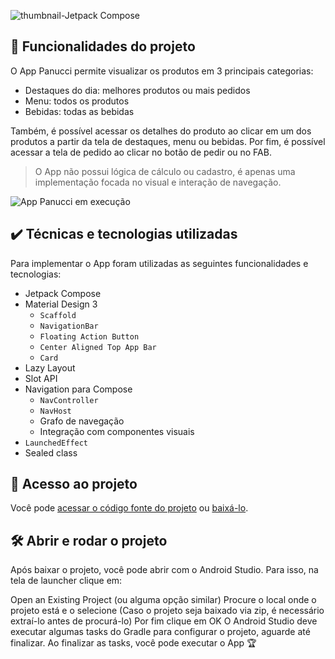 ![thumbnail-Jetpack Compose](https://user-images.githubusercontent.com/8989346/190405552-1c63783b-2c38-4764-b758-12c2d5f52004.png)

## 🔨 Funcionalidades do projeto

O App Panucci permite visualizar os produtos em 3 principais categorias:

- Destaques do dia: melhores produtos ou mais pedidos
- Menu: todos os produtos
- Bebidas: todas as bebidas

Também, é possível acessar os detalhes do produto ao clicar em um dos produtos a partir da tela de destaques, menu ou bebidas. Por fim, é possível acessar a tela de pedido ao clicar no botão de pedir ou no FAB.

> O App não possui lógica de cálculo ou cadastro, é apenas uma implementação focada no visual e interação de navegação.

![App Panucci em execução](https://user-images.githubusercontent.com/8989346/205920654-2d7c88d7-4baa-462e-8aba-fc037b569f58.gif)

## ✔️ Técnicas e tecnologias utilizadas

Para implementar o App foram utilizadas as seguintes funcionalidades e tecnologias:

- Jetpack Compose
- Material Design 3
  - `Scaffold`
  - `NavigationBar` 
  - `Floating Action Button`
  - `Center Aligned Top App Bar`
  - `Card`
- Lazy Layout
- Slot API
- Navigation para Compose
  - `NavController`
  - `NavHost`
  - Grafo de navegação
  - Integração com componentes visuais
- `LaunchedEffect`
- Sealed class

## 📁 Acesso ao projeto

Você pode [acessar o código fonte do projeto](https://github.com/alura-cursos/jetpack-compose-navigation/tree/aula-5) ou [baixá-lo](https://github.com/alura-cursos/jetpack-compose-navigation/archive/refs/heads/aula-5.zip).

## 🛠️ Abrir e rodar o projeto

Após baixar o projeto, você pode abrir com o Android Studio. Para isso, na tela de launcher clique em:

Open an Existing Project (ou alguma opção similar)
Procure o local onde o projeto está e o selecione (Caso o projeto seja baixado via zip, é necessário extraí-lo antes de procurá-lo)
Por fim clique em OK
O Android Studio deve executar algumas tasks do Gradle para configurar o projeto, aguarde até finalizar. Ao finalizar as tasks, você pode executar o App 🏆

<!-- ## 📚 Mais informações do curso

**Faça um CTA (_call to action_) para o curso do projeto**
